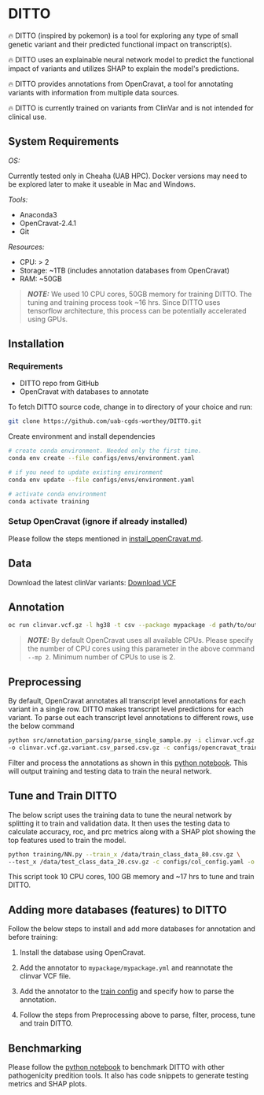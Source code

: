 # DITTO

:fire: DITTO (inspired by pokemon) is a tool for exploring any type of small genetic variant and their predicted functional
impact on transcript(s).

:fire: DITTO uses an explainable neural network model to predict the functional impact of variants and utilizes SHAP to
explain the model's predictions.

:fire: DITTO provides annotations from OpenCravat, a tool for annotating variants with information from multiple data
sources.

:fire: DITTO is currently trained on variants from ClinVar and is not intended for clinical use.

## System Requirements

*OS:*

 Currently tested only in Cheaha (UAB HPC). Docker versions may need to be explored later to make it useable in Mac and Windows.

*Tools:*

- Anaconda3
- OpenCravat-2.4.1
- Git

*Resources:*

- CPU: > 2
- Storage: ~1TB (includes annotation databases from OpenCravat)
- RAM: ~50GB

> ***NOTE:*** We used 10 CPU cores, 50GB memory for training DITTO. The tuning and training process took ~16 hrs. Since
> DITTO uses tensorflow architecture, this process can be potentially accelerated using GPUs.

## Installation

### Requirements

- DITTO repo from GitHub
- OpenCravat with databases to annotate

To fetch DITTO source code, change in to directory of your choice and run:

```sh
git clone https://github.com/uab-cgds-worthey/DITTO.git
```

Create environment and install dependencies

```sh
# create conda environment. Needed only the first time.
conda env create --file configs/envs/environment.yaml

# if you need to update existing environment
conda env update --file configs/envs/environment.yaml

# activate conda environment
conda activate training
```

### Setup OpenCravat (ignore if already installed)

Please follow the steps mentioned in [install_openCravat.md](../docs/install_openCravat.md).

## Data

Download the latest clinVar variants: [Download VCF](https://ftp.ncbi.nlm.nih.gov/pub/clinvar/vcf_GRCh38/clinvar.vcf.gz)

## Annotation

```sh
oc run clinvar.vcf.gz -l hg38 -t csv --package mypackage -d path/to/output/directory/
```

> ***NOTE:*** By default OpenCravat uses all available CPUs. Please specify the number of CPU cores using this parameter
> in the above command `--mp 2`. Minimum number of CPUs to use is 2.

## Preprocessing

By default, OpenCravat annotates all transcript level annotations for each variant in a single row. DITTO makes
transcript level predictions for each variant. To parse out each transcript level annotations to different rows, use
the below command

```sh
python src/annotation_parsing/parse_single_sample.py -i clinvar.vcf.gz.variant.csv -e parse \
-o clinvar.vcf.gz.variant.csv_parsed.csv.gz -c configs/opencravat_train_config.json
```

Filter and process the annotations as shown in this [python
notebook](src/annotation_parsing/opencravat_clinvar_filtering_80-20-20.ipynb). This will output training and testing
data to train the neural network.

## Tune and Train DITTO

The below script uses the training data to tune the neural network by splitting it to train and validation data. It then
uses the testing data to calculate accuracy, roc, and prc metrics along with a SHAP plot showing the top features used
to train the model.

```sh
python training/NN.py --train_x /data/train_class_data_80.csv.gz \
--test_x /data/test_class_data_20.csv.gz -c configs/col_config.yaml -o /data/
```

This script took 10 CPU cores, 100 GB memory and ~17 hrs to tune and train DITTO.

## Adding more databases (features) to DITTO

Follow the below steps to install and add more databases for annotation and before training:

1. Install the database using OpenCravat.

2. Add the annotator to `mypackage/mypackage.yml` and reannotate the clinvar VCF file.

3. Add the annotator to the [train config](../configs/opencravat_train_config.json) and specify how to parse the
   annotation.

4. Follow the steps from Preprocessing above to parse, filter, process, tune and train DITTO.

## Benchmarking

Please follow the [python notebook](../../src/analysis/opencravat_latest_benchmarking-Consequence_80_20.ipynb) to benchmark
DITTO with other pathogenicity predition tools. It also has code snippets to generate testing metrics and SHAP plots.
